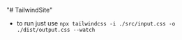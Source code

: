 "# TailwindSite" 

- to run just use ``npx tailwindcss -i ./src/input.css -o ./dist/output.css --watch ``